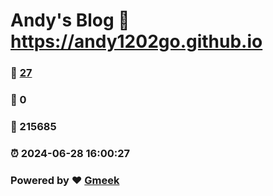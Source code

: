 # Andy's Blog :link: https://andy1202go.github.io 
### :page_facing_up: [27](https://andy1202go.github.io/tag.html) 
### :speech_balloon: 0 
### :hibiscus: 215685 
### :alarm_clock: 2024-06-28 16:00:27 
### Powered by :heart: [Gmeek](https://github.com/Meekdai/Gmeek)
